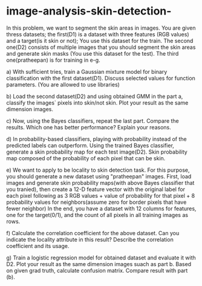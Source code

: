 # image-analysis-skin-detection-
In this problem, we want to segment the skin areas in images. You are given thress datasets; the first(D1) is a dataset with three features (RGB values) and a target(is it skin or not); You use this dataset for the train. The second one(D2) consists of multiple images that you should segment the skin areas and generate skin masks (You use this dataset for the test). The third one(pratheepan) is for training in e-g.

a) With sufficient tries, train a Gaussian mixture model for binary classification with the first dataset(D1). Discuss selected values for function parameters. (You are allowed to use libraries)

b) Load the second dataset(D2) and using obtained GMM in the part a, classify the images` pixels into skin/not skin. Plot your result as the same dimension images.

c) Now, using the Bayes classifiers, repeat the last part. Compare the results. Which one has better performance? Explain your reasons.

d) In probability-based classifiers, playing with probability instead of the predicted labels can outperform. Using the trained Bayes classifier, generate a skin probability map for each test image(D2). Skin probability map composed of the probability of each pixel that can be skin.

e) We want to apply to be locality to skin detection task. For this purpose, you should generate a new dataset using "pratheepan" images. First, load images and generate skin probability maps(with above Bayes classifier that you tranied), then create a 12-D feature vector with the original label for each pixel following as 3 RGB values + value of probability for that pixel + 8 probability values for neighbors(assume zero for border pixels that have fewer neighbor)
In the end, you have a dataset with 12 columns for features, one for the target(0/1), and the count of all pixels in all training images as rows.

f) Calculate the correlation coefficient for the above dataset. Can you indicate the locality attribute in this result? Describe the correlation coefficient and its usage.

g) Train a logistic regression model for obtained dataset and evaluate it with D2. Plot your result as the same dimension images suach as part b. Based on given grad truth, calculate confusion matrix. Compare result with part (b).
